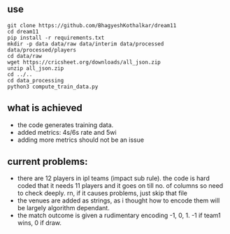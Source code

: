 ## use
```shell
git clone https://github.com/BhagyeshKothalkar/dream11
cd dream11
pip install -r requirements.txt
mkdir -p data data/raw data/interim data/processed data/processed/players
cd data/raw
wget https://cricsheet.org/downloads/all_json.zip
unzip all_json.zip
cd ../..
cd data_processing
python3 compute_train_data.py 
```

## what is achieved

- the code generates training data.
- added metrics: 4s/6s rate and 5wi
- adding more metrics should not be an issue

## current problems:

- there are 12 players in ipl teams (impact sub rule). the code is hard coded that it needs 11 players and it goes on till no. of columns so need to check deeply. rn, if it causes problems, just skip that file
- the venues are added as strings, as i thought how to encode them will be largely algorithm dependant. 
- the match outcome is given a rudimentary encoding -1, 0, 1. -1 if team1 wins, 0 if draw.
